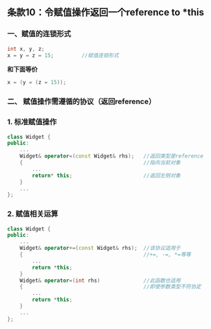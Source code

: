 ## 条款10：令赋值操作返回一个reference to *this

### 一、赋值的连锁形式

```C++
int x, y, z;
x = y = z = 15;			//赋值连锁形式
```

**和下面等价**

```C++
x = (y = (z = 15));
```



### 二、 赋值操作需遵循的协议（返回reference）

### 1. 标准赋值操作

```C++
class Widget {
public:
    ...
	Widget& operator=(const Widget& rhs);	//返回类型是reference
    {										//指向当前对象
        ...
        return* this;						//返回左侧对象
    }
    ...
};
```



### 2. 赋值相关运算

```C++
class Widget {
public:
    ...
	Widget& operator+=(const Widget& rhs);	//该协议适用于
    {										//+=, -=, *=等等
        ...
        return *this;
    }
    Widget& operator=(int rhs)				//此函数也适用
    {										//即使参数类型不符协定
        ...
        return *this;
    }
    ...
};
```


